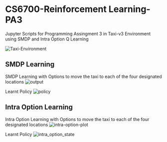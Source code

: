 # CS6700-Reinforcement Learning-PA3

Jupyter Scripts for Programming Assingment 3 in Taxi-v3 Environment using SMDP and Intra Option Q Learning

![Taxi-Environment](https://github.com/KeerthivasanIITMadras/CS6700-Reinforcement_learning-PA3/assets/113512290/1cff16aa-40c1-4acb-8c82-e46d4037422f)

## SMDP Learning
SMDP Learning with Options to move the taxi to each of the four designated locations
![output](https://github.com/KeerthivasanIITMadras/CS6700-Reinforcement_learning-PA3/assets/113512290/9f2ec58d-b8f0-412f-908e-f69dd0a5e535)

Learnt Policy
![policy](https://github.com/KeerthivasanIITMadras/CS6700-Reinforcement_learning-PA3/assets/113512290/33a085fc-8829-4d11-ae04-58f94457ee52)

## Intra Option Learning
Intra Option Learning with Options to move the taxi to each of the four designated locations
![intra-option-plot](https://github.com/KeerthivasanIITMadras/CS6700-Reinforcement_learning-PA3/assets/113512290/62cfc325-fe74-4000-9a96-d1c08f6fb567)

Learnt Policy
![intra_option_state](https://github.com/KeerthivasanIITMadras/CS6700-Reinforcement_learning-PA3/assets/113512290/3fadba56-7468-4369-acb7-79754ce8da67)
